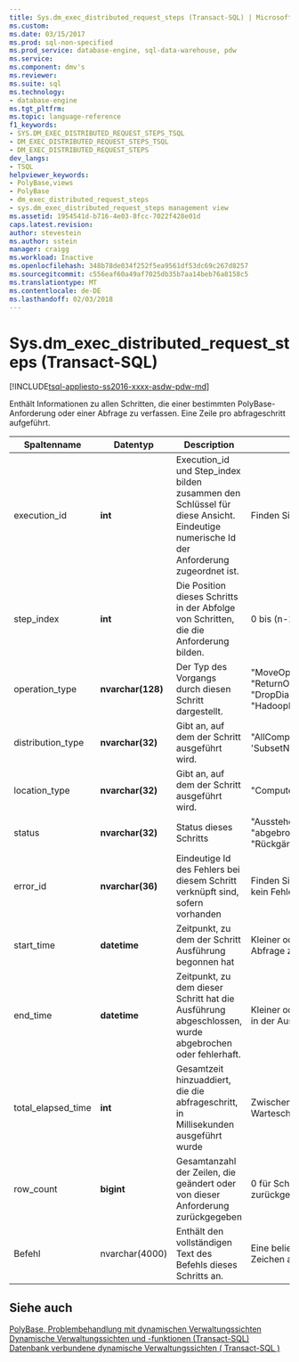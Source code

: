 ```yaml
---
title: Sys.dm_exec_distributed_request_steps (Transact-SQL) | Microsoft Docs
ms.custom: 
ms.date: 03/15/2017
ms.prod: sql-non-specified
ms.prod_service: database-engine, sql-data-warehouse, pdw
ms.service: 
ms.component: dmv's
ms.reviewer: 
ms.suite: sql
ms.technology:
- database-engine
ms.tgt_pltfrm: 
ms.topic: language-reference
f1_keywords:
- SYS.DM_EXEC_DISTRIBUTED_REQUEST_STEPS_TSQL
- DM_EXEC_DISTRIBUTED_REQUEST_STEPS_TSQL
- DM_EXEC_DISTRIBUTED_REQUEST_STEPS
dev_langs:
- TSQL
helpviewer_keywords:
- PolyBase,views
- PolyBase
- dm_exec_distributed_request_steps
- sys.dm_exec_distributed_request_steps management view
ms.assetid: 1954541d-b716-4e03-8fcc-7022f428e01d
caps.latest.revision: 
author: stevestein
ms.author: sstein
manager: craigg
ms.workload: Inactive
ms.openlocfilehash: 348b78de034f252f5ea9561df53dc69c267d8257
ms.sourcegitcommit: c556eaf60a49af7025db35b7aa14beb76a8158c5
ms.translationtype: MT
ms.contentlocale: de-DE
ms.lasthandoff: 02/03/2018
---
```

# <a name="sysdmexecdistributedrequeststeps-transact-sql"></a>Sys.dm_exec_distributed_request_steps (Transact-SQL)
[!INCLUDE[tsql-appliesto-ss2016-xxxx-asdw-pdw-md](../../includes/tsql-appliesto-ss2016-xxxx-asdw-pdw-md.md)]

  Enthält Informationen zu allen Schritten, die einer bestimmten PolyBase-Anforderung oder einer Abfrage zu verfassen. Eine Zeile pro abfrageschritt aufgeführt.  
  
|Spaltenname|Datentyp|Description|Bereich|  
|-----------------|---------------|-----------------|-----------|  
|execution_id|**int**|Execution_id und Step_index bilden zusammen den Schlüssel für diese Ansicht. Eindeutige numerische Id der Anforderung zugeordnet ist.|Finden Sie unter-ID in [Sys. dm_exec_requests &#40; Transact-SQL &#41; ](../../relational-databases/system-dynamic-management-views/sys-dm-exec-requests-transact-sql.md).|  
|step_index|**int**|Die Position dieses Schritts in der Abfolge von Schritten, die die Anforderung bilden.|0 bis (n-1) für eine Anforderung mit n Schritten.|  
|operation_type|**nvarchar(128)**|Der Typ des Vorgangs durch diesen Schritt dargestellt.|"MoveOperation", "OnOperation", "RandomIDOperation", "RemoteOperation", "ReturnOperation", "ShuffleMoveOperation", "TempTablePropertiesOperation", "DropDiagnosticsNotifyOperation", "HadoopShuffleOperation", "HadoopBroadCastOperation", "HadoopRoundRobinOperation"|  
|distribution_type|**nvarchar(32)**|Gibt an, auf dem der Schritt ausgeführt wird.|"AllComputeNodes ',' AllDistributions', 'ComputeNode', 'Distribution',"AllNodes", 'SubsetNodes', 'SubsetDistributions',' nicht angegeben".|  
|location_type|**nvarchar(32)**|Gibt an, auf dem der Schritt ausgeführt wird.|"Compute", "Head" oder "DMS". Alle Schritte zum Verschieben von Daten anzeigen "DMS".|  
|status|**nvarchar(32)**|Status dieses Schritts|"Ausstehend" "abgebrochen"Ausführen","Vollständig","Fehlgeschlagen","UndoFailed","PendingCancel",", "Rückgängig", "Abgebrochen"|  
|error_id|**nvarchar(36)**|Eindeutige Id des Fehlers bei diesem Schritt verknüpft sind, sofern vorhanden|Finden Sie die Id des [sys.dm_exec_compute_node_errors &#40; Transact-SQL &#41; ](../../relational-databases/system-dynamic-management-views/sys-dm-exec-compute-node-errors-transact-sql.md), NULL, wenn kein Fehler aufgetreten ist.|  
|start_time|**datetime**|Zeitpunkt, zu dem der Schritt Ausführung begonnen hat|Kleiner oder gleich der aktuellen Uhrzeit und größer oder gleich End_compile_time der Abfrage zu der dieser Schritt gehört.|  
|end_time|**datetime**|Zeitpunkt, zu dem dieser Schritt hat die Ausführung abgeschlossen, wurde abgebrochen oder fehlerhaft.|Kleiner oder gleich der aktuellen Uhrzeit und größer oder gleich Start_time, für die Schritte in der Ausführung auf NULL festgelegt oder in die Warteschlange eingereiht.|  
|total_elapsed_time|**int**|Gesamtzeit hinzuaddiert, die die abfrageschritt, in Millisekunden ausgeführt wurde|Zwischen 0 und der Unterschied zwischen End_time und Start_time. 0 für Schritte in Warteschlange.|  
|row_count|**bigint**|Gesamtanzahl der Zeilen, die geändert oder von dieser Anforderung zurückgegeben|0 für Schritte, die nicht ändern oder Daten, Anzahl der betroffenen andernfalls Zeilen zurückgeben. -1 für DMS-Schritte festgelegt ist.|  
|Befehl|nvarchar(4000)|Enthält den vollständigen Text des Befehls dieses Schritts an.|Eine beliebige gültige Anforderungszeichenfolge für einen Schritt. Bei mehr als 4000 Zeichen abgeschnitten.|  
  
## <a name="see-also"></a>Siehe auch  
 [PolyBase, Problembehandlung mit dynamischen Verwaltungssichten](http://msdn.microsoft.com/library/ce9078b7-a750-4f47-b23e-90b83b783d80)   
 [Dynamische Verwaltungssichten und -funktionen &#40;Transact-SQL&#41;](~/relational-databases/system-dynamic-management-views/system-dynamic-management-views.md)   
 [Datenbank verbundene dynamische Verwaltungssichten &#40; Transact-SQL &#41;](../../relational-databases/system-dynamic-management-views/database-related-dynamic-management-views-transact-sql.md)  
  
  
